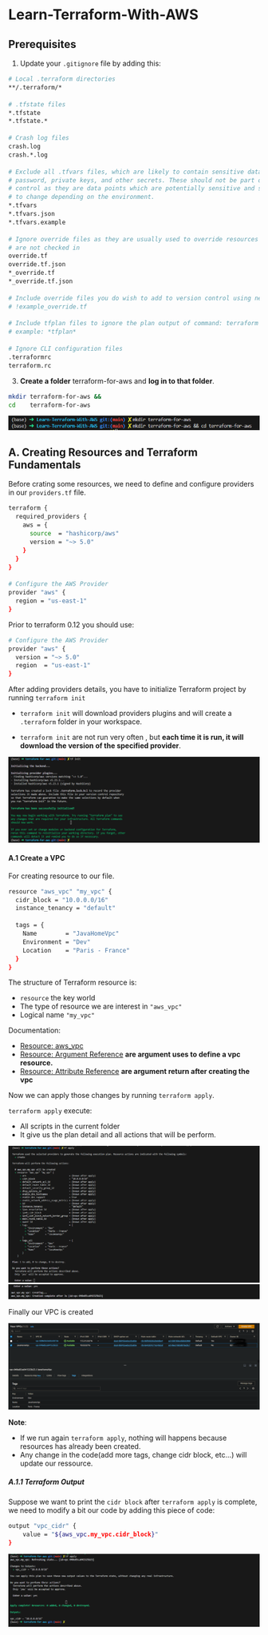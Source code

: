 # Learn-Terraform-With-AWS

## Prerequisites

1. Update your ``.gitignore`` file by adding this:
````sh
# Local .terraform directories
**/.terraform/*

# .tfstate files
*.tfstate
*.tfstate.*

# Crash log files
crash.log
crash.*.log

# Exclude all .tfvars files, which are likely to contain sensitive data, such as
# password, private keys, and other secrets. These should not be part of version 
# control as they are data points which are potentially sensitive and subject 
# to change depending on the environment.
*.tfvars
*.tfvars.json
*.tfvars.example

# Ignore override files as they are usually used to override resources locally and so
# are not checked in
override.tf
override.tf.json
*_override.tf
*_override.tf.json

# Include override files you do wish to add to version control using negated pattern
# !example_override.tf

# Include tfplan files to ignore the plan output of command: terraform plan -out=tfplan
# example: *tfplan*

# Ignore CLI configuration files
.terraformrc
terraform.rc
````

3. **Create a folder** terraform-for-aws and **log in to that folder**.
````sh
mkdir terraform-for-aws && 
cd    terraform-for-aws
````
![Alt text](../images/01.png)

## A. Creating Resources and Terraform Fundamentals
Before crating some resources,  we need to define and configure providers in our ``providers.tf`` file.

````sh
terraform {
  required_providers {
    aws = {
      source  = "hashicorp/aws"
      version = "~> 5.0"
    }
  }
}

# Configure the AWS Provider
provider "aws" {
  region = "us-east-1"
}

````

Prior to terraform 0.12 you should use: 

````sh
# Configure the AWS Provider
provider "aws" {
  version = "~> 5.0"
  region  = "us-east-1"
}
````

After adding providers details, you have to initialize Terraform project by running ``terraform init`` 

 * ``terraform init``  will download providers plugins and will create a  ``.terraform`` folder in your workspace.

 * ``terraform init`` are not run very often , but **each time it is run, it will download the version of the specified provider**.

 ![Alt text](../images/02.png)

#### A.1 Create a VPC
For creating resource to our file.

````sh
resource "aws_vpc" "my_vpc" {
  cidr_block = "10.0.0.0/16"
  instance_tenancy = "default"

  tags = {
    Name        = "JavaHomeVpc"
    Environment = "Dev"
    Location    = "Paris - France"
  }
}
````

The structure of Terraform resource is:
* ``resource`` the key world
* The type of resource we are interest in ``"aws_vpc"``
* Logical name ``"my_vpc"``

Documentation:
* [Resource: aws_vpc](https://registry.terraform.io/providers/hashicorp/aws/latest/docs/resources/vpc)
* [Resource: Argument Reference](https://registry.terraform.io/providers/hashicorp/aws/latest/docs/resources/vpc#argument-reference) **are argument uses to define a vpc resource.**
* [Resource: Attribute Reference](https://registry.terraform.io/providers/hashicorp/aws/latest/docs/resources/vpc#attribute-reference) **are argument return after creating the vpc**

Now we can apply those changes by running ``terraform apply``.

``terraform apply`` execute:
* All scripts in the current folder
* It give us the plan detail and all actions that will be perform.

![Alt text](../images/03.PNG)
![Alt text](../images/04.PNG)

Finally our VPC is created

 ![Alt text](../images/05.PNG)

 **Note**:

 * If we run again ``terraform apply``, nothing will happens because resources has already been created.
 * Any change in the code(add more tags, change cidr block, etc...) will update our ressource.

##### A.1.1 Terraform Output
Suppose we want to print the ``cidr block`` after ``terraform apply`` is complete, we need to modify a bit our code by adding this piece of code:
````sh
output "vpc_cidr" {
    value = "${aws_vpc.my_vpc.cidr_block}"
}
````
 ![Alt text](../images/06.PNG)